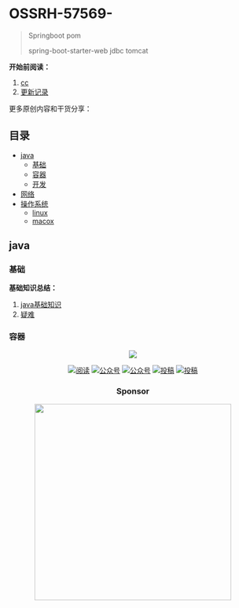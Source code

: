 # OSSRH-57569-
> Springboot pom
>
> spring-boot-starter-web jdbc tomcat

**开始前阅读：** 

1. [cc](./docs/cc.md)
2. [更新记录](./docs/更新记录.md)

更多原创内容和干货分享：

## 目录

- [java](#java)
  - [基础](#基础)
  - [容器](#容器)
  - [开发](#开发)
- [网络](#网络)
- [操作系统](#操作系统)
  - [linux](#linux)
  - [macox](#macox)

## java

### 基础

**基础知识总结：**

1. [java基础知识](./docs/基础知识.md)
2. [疑难](#./docs/疑难.md)

### 容器

<p align="center">
<a href="https://github.com/Snailclimb/JavaGuide" target="_blank">
	<img src="https://my-blog-to-use.oss-cn-beijing.aliyuncs.com/2019-3/logo - 副本.png" width=""/>
</a>
</p>

<p align="center">
  <a href="https://snailclimb.gitee.io/javaguide"><img src="https://img.shields.io/badge/阅读-read-brightgreen.svg" alt="阅读"></a>
  <a href="#公众号"><img src="https://img.shields.io/badge/%E5%85%AC%E4%BC%97%E5%8F%B7-JavaGuide-lightgrey.svg" alt="公众号"></a>
  <a href="#公众号"><img src="https://img.shields.io/badge/PDF-Java面试突击-important.svg" alt="公众号"></a>
  <a href="#投稿"><img src="https://img.shields.io/badge/support-投稿-critical.svg" alt="投稿"></a>
  <a href="https://xiaozhuanlan.com/javainterview?rel=javaguide"><img src="https://img.shields.io/badge/Java-面试指南-important" alt="投稿"></a>
</p>

<h3 align="center">Sponsor</h3>
<p align="center">
<a  href="https://mp.weixin.qq.com/s/li9_YXNVxan6Qgt3Q9FYqA">
<img src="https://tva1.sinaimg.cn/large/007S8ZIlly1gf60iwhzyuj31c00u0qv5.jpg" style="margin: 0 auto;width:400px"/>
</a >
</p>

